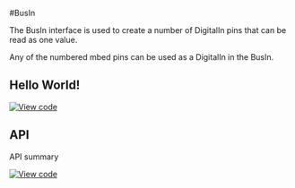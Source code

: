 #BusIn

The BusIn interface is used to create a number of DigitalIn pins that can be read as one value.

Any of the numbered mbed pins can be used as a DigitalIn in the BusIn. 

## Hello World!

[![View code](https://www.mbed.com/embed/?url=https://developer.mbed.org/users/mbed_official/code/BusIn_HelloWorld/)](https://developer.mbed.org/users/mbed_official/code/BusIn_HelloWorld/file/5e474ece410b/main.cpp) 

## API

API summary

[![View code](https://www.mbed.com/embed/?type=library)](https://docs.mbed.com/docs/mbed-os-api/en/mbed-os-5.1.0/api/classmbed_1_1BusIn.html) 


